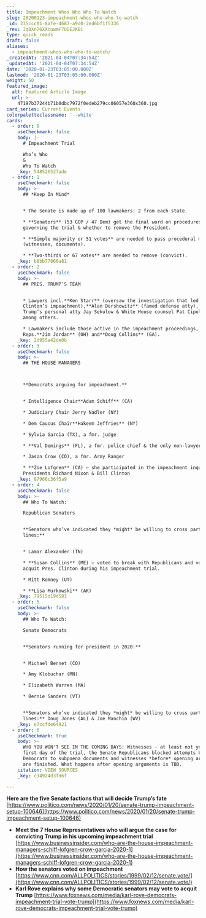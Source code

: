 ```yaml
---
title: Impeachment Whos Who Who To Watch
slug: 20200123-impeachment-whos-who-who-to-watch
_id: 235ccc01-8afe-4687-a9d0-2ed6bf1f5336
_rev: Jq8Xn76XXcuwmF7UDEJKBi
type: quick_reads
draft: false
aliases:
  - impeachment-whos-who-who-to-watch/
_createdAt: '2021-04-04T07:34:54Z'
_updatedAt: '2021-04-04T07:34:54Z'
date: '2020-01-23T03:05:00.000Z'
lastmod: '2020-01-23T03:05:00.000Z'
weight: 50
featured_image:
  alt: Featured Article Image
  url: >-
    47197b37244b71b0dbc7972f0edeb279cc06057e360x360.jpg
card_series: Current Events
colorpaletteclassname: '--white'
cards:
  - order: 0
    useCheckmark: false
    body: |-
      # Impeachment Trial

      Who’s Who  
      &  
      Who To Watch
    _key: 548526527ade
  - order: 1
    useCheckmark: false
    body: >-
      ## *Keep In Mind*


      * The Senate is made up of 100 lawmakers: 2 from each state.

      * **Senators** (53 GOP / 47 Dem) get the final word on procedures
      governing the trial & whether to remove the President.

      * **Simple majority or 51 votes** are needed to pass procedural motions
      (witnesses, documents).

      * **Two-thirds or 67 votes** are needed to remove (convict).
    _key: b8bb77866a81
  - order: 2
    useCheckmark: false
    body: >-
      ## PRES. TRUMP’S TEAM


      * Lawyers incl.**Ken Starr** (oversaw the investigation that led to Pres.
      Clinton’s impeachment),**Alan Dershowitz** (famed defense atty), Pres.
      Trump’s personal atty Jay Sekulow & White House counsel Pat Cipollone,
      among others.

      * Lawmakers include those active in the impeachment proceedings, such as
      Reps.**Jim Jordan** (OH) and**Doug Collins** (GA).
    _key: 2d955a42de0b
  - order: 3
    useCheckmark: false
    body: >-
      ## THE HOUSE MANAGERS  



      **Democrats arguing for impeachment.**


      * Intelligence Chair**Adam Schiff** (CA)

      * Judiciary Chair Jerry Nadler (NY)

      * Dem Caucus Chair**Hakeem Jeffries** (NY)

      * Sylvia Garcia (TX), a fmr. judge

      * **Val Demings** (FL), a fmr. police chief & the only non-lawyer

      * Jason Crow (CO), a fmr. Army Ranger

      * **Zoe Lofgren** (CA) – she participated in the impeachment inquires into
      Presidents Richard Nixon & Bill Clinton
    _key: 87966c36f5a9
  - order: 4
    useCheckmark: false
    body: >-
      ## Who To Watch:  

      Republican Senators


      **Senators who’ve indicated they *might* be willing to cross party
      lines:**


      * Lamar Alexander (TN)

      * **Susan Collins** (ME) – voted to break with Republicans and voted to
      acquit Pres. Clinton during his impeachment trial.

      * Mitt Romney (UT)

      * **Lisa Murkowski** (AK)
    _key: 79515d19d581
  - order: 5
    useCheckmark: false
    body: >-
      ## Who To Watch:  

      Senate Democrats


      **Senators running for president in 2020:**


      * Michael Bennet (CO)

      * Amy Klobuchar (MN)

      * Elizabeth Warren (MA)

      * Bernie Sanders (VT)


      **Senators who’ve indicated they *might* be willing to cross party
      lines:** Doug Jones (AL) & Joe Manchin (WV)
    _key: e7ccfde64921
  - order: 6
    useCheckmark: true
    body: >-
      WHO YOU WON'T SEE IN THE COMING DAYS: Witnesses - at least not yet. On the
      first day of the trial, the Senate Republicans blocked attempts by Senate
      Democrats to subpoena documents and witnesses *before* opening arguments
      are finished. What happens after opening arguments is TBD.
    citation: VIEW SOURCES
    _key: c34924d3fd6f

---
```

**Here are the five Senate factions that will decide Trump’s fate**  
[https://www.politico.com/news/2020/01/20/senate-trump-impeachment-setup-100646](https://www.politico.com/news/2020/01/20/senate-trump-impeachment-setup-100646)

* **Meet the 7 House Representatives who will argue the case for convicting Trump in his upcoming impeachment trial**  
[https://www.businessinsider.com/who-are-the-house-impeachment-managers-schiff-lofgren-crow-garcia-2020-1](https://www.businessinsider.com/who-are-the-house-impeachment-managers-schiff-lofgren-crow-garcia-2020-1)
* **How the senators voted on impeachment**  
[https://www.cnn.com/ALLPOLITICS/stories/1999/02/12/senate.vote/](https://www.cnn.com/ALLPOLITICS/stories/1999/02/12/senate.vote/)
* **Karl Rove explains why some Democratic senators may vote to acquit Trump** [https://www.foxnews.com/media/karl-rove-democrats-impeachment-trial-vote-trump](https://www.foxnews.com/media/karl-rove-democrats-impeachment-trial-vote-trump)